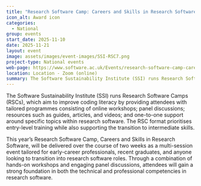 ```yaml
---
title: "Research Software Camp: Careers and Skills in Research Software"
icon_alt: Award icon
categories:
  - National
group: events
start_date: 2025-11-10
date: 2025-11-21
layout: event
image: assets/images/event-images/SSI-RSC7.png
project-type: National events
web-page: https://www.software.ac.uk/Events/research-software-camp-careers-and-skills-research-software
location: Location - Zoom (online)
summary: The Software Sustainability Institute (SSI) runs Research Software Camps (RSCs), which aim to improve coding literacy by providing attendees with tailored programmes
---
```


The Software Sustainability Institute (SSI) runs Research Software Camps (RSCs), which aim to improve coding literacy by providing attendees with tailored programmes consisting of online workshops; panel discussions; resources such as guides, articles, and videos; and one-to-one support around specific topics within research software. The RSC format prioritises entry-level training while also supporting the transition to intermediate skills.  

This year’s Research Software Camp, Careers and Skills in Research Software, will be delivered over the course of two weeks as a multi-session event tailored for early-career professionals, recent graduates, and anyone looking to transition into research software roles. Through a combination of hands-on workshops and engaging panel discussions, attendees will gain a strong foundation in both the technical and professional competencies in research software.